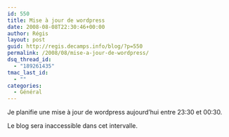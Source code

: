 ```yaml
---
id: 550
title: Mise à jour de wordpress
date: 2008-08-08T22:30:46+00:00
author: Régis
layout: post
guid: http://regis.decamps.info/blog/?p=550
permalink: /2008/08/mise-a-jour-de-wordpress/
dsq_thread_id:
  - "189261435"
tmac_last_id:
  - ""
categories:
  - Général
---
```

Je planifie une mise à jour de wordpress aujourd&rsquo;hui entre 23:30 et 00:30.
  
Le blog sera inaccessible dans cet intervalle.